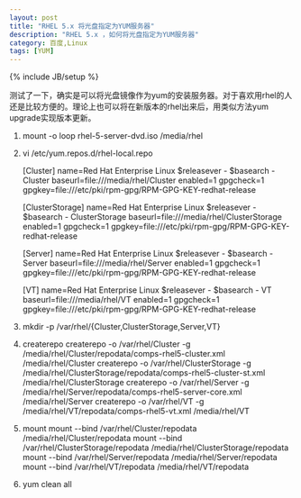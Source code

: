 ```yaml
---
layout: post
title: "RHEL 5.x 将光盘指定为YUM服务器"
description: "RHEL 5.x ，如何将光盘指定为YUM服务器"
category: 百度,Linux
tags: [YUM]
---
```

{% include JB/setup %}

测试了一下，确实是可以将光盘镜像作为yum的安装服务器。对于喜欢用rhel的人还是比较方便的。理论上也可以将在新版本的rhel出来后，用类似方法yum upgrade实现版本更新。

1. mount -o loop rhel-5-server-dvd.iso /media/rhel

2. vi /etc/yum.repos.d/rhel-local.repo

	[Cluster]
	name=Red Hat Enterprise Linux $releasever - $basearch - Cluster
	baseurl=file:///media/rhel/Cluster
	enabled=1
	gpgcheck=1
	gpgkey=file:///etc/pki/rpm-gpg/RPM-GPG-KEY-redhat-release

	[ClusterStorage]
	name=Red Hat Enterprise Linux $releasever - $basearch - ClusterStorage
	baseurl=file:///media/rhel/ClusterStorage
	enabled=1
	gpgcheck=1
	gpgkey=file:///etc/pki/rpm-gpg/RPM-GPG-KEY-redhat-release

	[Server]
	name=Red Hat Enterprise Linux $releasever - $basearch - Server
	baseurl=file:///media/rhel/Server
	enabled=1
	gpgcheck=1
	gpgkey=file:///etc/pki/rpm-gpg/RPM-GPG-KEY-redhat-release

	[VT]
	name=Red Hat Enterprise Linux $releasever - $basearch - VT
	baseurl=file:///media/rhel/VT
	enabled=1
	gpgcheck=1
	gpgkey=file:///etc/pki/rpm-gpg/RPM-GPG-KEY-redhat-release

3. mkdir -p /var/rhel/{Cluster,ClusterStorage,Server,VT}

4. createrepo
	createrepo -o /var/rhel/Cluster -g /media/rhel/Cluster/repodata/comps-rhel5-cluster.xml /media/rhel/Cluster
	createrepo -o /var/rhel/ClusterStorage -g /media/rhel/ClusterStorage/repodata/comps-rhel5-cluster-st.xml /media/rhel/ClusterStorage
	createrepo -o /var/rhel/Server -g /media/rhel/Server/repodata/comps-rhel5-server-core.xml /media/rhel/Server
	createrepo -o /var/rhel/VT -g /media/rhel/VT/repodata/comps-rhel5-vt.xml /media/rhel/VT

5. mount 
	mount --bind /var/rhel/Cluster/repodata /media/rhel/Cluster/repodata
	mount --bind /var/rhel/ClusterStorage/repodata /media/rhel/ClusterStorage/repodata
	mount --bind /var/rhel/Server/repodata /media/rhel/Server/repodata
	mount --bind /var/rhel/VT/repodata /media/rhel/VT/repodata

6. yum clean all